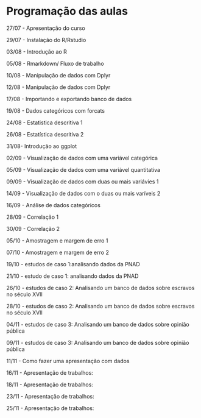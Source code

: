 Programação das aulas
=====================

27/07 - Apresentação do curso

29/07 - Instalação do R/Rstudio 

03/08 - Introdução ao R

05/08 - Rmarkdown/ Fluxo de trabalho

10/08 - Manipulação de dados com Dplyr

12/08 - Manipulação de dados com Dplyr

17/08 - Importando e exportando banco de dados

19/08 - Dados categóricos com forcats

24/08 - Estatistica descritiva 1

26/08 - Estatística descritiva 2

31/08-  Introdução ao ggplot 

02/09 - Visualização  de dados com uma variável categórica

05/09 - Visualização de dados com uma variável quantitativa

09/09 - Visualização de dados com duas ou mais variávies 1

14/09 - Visualização  de dados com o duas ou mais varíveis 2

16/09 -  Análise de dados categóricos 

28/09 - Correlação 1

30/09 - Correlação 2

05/10 - Amostragem e margem de erro 1

07/10 - Amostragem e margem de erro 2

19/10 - estudos de caso 1:analisando dados da PNAD

21/10 - estudo de caso 1: analisando dados da PNAD

26/10 - estudos de caso 2: Analisando um banco de dados sobre escravos no século XVII

28/10 - estudos de caso 2: Analisando um banco de dados sobre escravos no século XVII

04/11 - estudos de caso 3: Analisando um banco de dados sobre opinião pública

09/11 - estudos de caso 3: Analisando um banco de dados sobre opinião pública

11/11 - Como fazer uma apresentação com dados

16/11 - Apresentação de trabalhos: 

18/11 - Apresentação de trabalhos:  

23/11 - Apresentação de trabalhos: 

25/11 - Apresentação de trabalhos:

